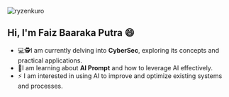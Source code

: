 ![ryzenkuro](https://media1.giphy.com/media/v1.Y2lkPTc5MGI3NjExazNyaDg4MHN5bGNoMGFtcXZvMzRwMGM5ZzlrbTNsYjRxemZ3ODU4YSZlcD12MV9pbnRlcm5hbF9naWZfYnlfaWQmY3Q9Zw/AtdO4rsHIGeMTDGft5/giphy.gif)


## Hi, I'm Faiz Baaraka Putra 😄


- 💻🕵️I am currently delving into **CyberSec**, exploring its concepts and practical applications.  
- 🧠I am learning about **AI Prompt** and how to leverage AI effectively.  
- ⚡ I am interested in using AI to improve and optimize existing systems and processes.  

